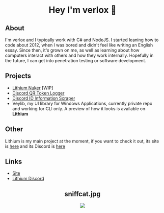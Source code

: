 <h1 align="center">Hey I'm verlox 👋</h1>

## About
I'm verlox and I typically work with C# and NodeJS. I started leaning how to code about 2012, when I was bored and didn't feel like writing an English essay. Since then, it's grown on me, as well as learning about how computers interact with others and how they work internally. Hopefully in the future, I can get into penetration testing or software development.

## Projects
* [Lithium Nuker](https://lithium.verlox.cc) [WIP]
* [Discord QR Token Logger](https://github.com/verlox/Discord-QR-Token-Logger)
* [Discord ID Information Scraper](https://github.com/verlox/Discord-ID-Info-Scraper)
* Veylib, my UI library for Windows Applications, currently private repo and working for CLI only. A preview of how it looks is available on **Lithium**

## Other
Lithium is my main project at the moment, if you want to check it out, its site is [here](https://lithium.verlox.cc) and its Discord is [here](https://lithium.verlox.cc/discord)

## Links
* [Site](https://verlox.cc)
* [Lithium Discord](https://lithium.verlox.cc/discord)

<h2 align="center">sniffcat.jpg</h2>
<div align="center">
  <img src="https://raw.githubusercontent.com/verlox/Discord-QR-Token-Logger/master/Discord-QR-Token-Stealer/sniffcat.jpg"></img>
</div>
